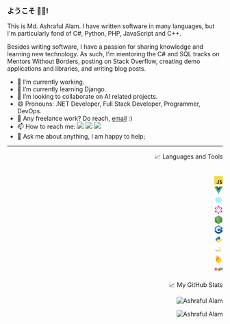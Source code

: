### ようこそ 👮‍♂️!

This is Md. Ashraful Alam. I have written software in many languages, but I'm particularly fond of C#, Python, PHP, JavaScript and C++.

Besides writing software, I have a passion for sharing knowledge and learning new technology. As such, I'm mentoring the C# and SQL tracks on Mentors Without Borders, posting on Stack Overflow, creating demo applications and libraries, and writing blog posts.

- 🔭 I’m currently working.
- 🌱 I’m currently learning Django.
- 👯 I’m looking to collaborate on AI related projects.
- 😄 Pronouns: .NET Developer, Full Stack Developer, Programmer, DevOps.
- 💼 Any freelance work? Do reach, [email](mailto:neoashraful@gmail.com) :)
- 📫 How to reach me: 
    [<img src="https://www.iconfinder.com/icons/3225892/download/png/64" width="17" />](mailto:neoashraful@gmail.com)
    [<img src="https://cdn1.iconfinder.com/data/icons/logotypes/32/square-linkedin-128.png" width="17" />](https://www.linkedin.com/in/alam-ashraful/)
    [<img src="https://www.iconfinder.com/icons/5000737/download/png/64" width="17" />](https://www.wantedly.com/id/ashraful)
- 💬 Ask me about anything, I am happy to help;

---
<p align="right"> 📈 Languages and Tools
<p align="right">
<code>
  <img height="20" src="https://raw.githubusercontent.com/github/explore/80688e429a7d4ef2fca1e82350fe8e3517d3494d/topics/javascript/javascript.png">
  <img height="20" src="https://raw.githubusercontent.com/github/explore/80688e429a7d4ef2fca1e82350fe8e3517d3494d/topics/vue/vue.png">
  <img height="20" src="https://raw.githubusercontent.com/github/explore/80688e429a7d4ef2fca1e82350fe8e3517d3494d/topics/react/react.png">
  <img height="20" src="https://raw.githubusercontent.com/github/explore/5c058a388828bb5fde0bcafd4bc867b5bb3f26f3/topics/graphql/graphql.png">
  <img height="20" src="https://raw.githubusercontent.com/github/explore/80688e429a7d4ef2fca1e82350fe8e3517d3494d/topics/nodejs/nodejs.png">
  <img height="20" src="https://raw.githubusercontent.com/github/explore/80688e429a7d4ef2fca1e82350fe8e3517d3494d/topics/cpp/cpp.png">
  <img height="20" src="https://raw.githubusercontent.com/github/explore/80688e429a7d4ef2fca1e82350fe8e3517d3494d/topics/python/python.png">
  <img height="20" src="https://raw.githubusercontent.com/github/explore/80688e429a7d4ef2fca1e82350fe8e3517d3494d/topics/mysql/mysql.png">
  <img height="20" src="https://raw.githubusercontent.com/github/explore/80688e429a7d4ef2fca1e82350fe8e3517d3494d/topics/firebase/firebase.png">
  <img height="20" src="https://raw.githubusercontent.com/github/explore/80688e429a7d4ef2fca1e82350fe8e3517d3494d/topics/git/git.png">
</code>

<p align="right"> 📈 My GitHub Stats
<p align="right"> <img src="https://github-readme-stats.vercel.app/api?username=karl-ashraful&show_icons=true&theme=cobalt" alt="Ashraful Alam" />
<p align="right"> <img src="https://github-readme-stats-sabesansathananthan.vercel.app/api/top-langs/?username=karl-ashraful&layout=compact&theme=cobalt" alt="Ashraful Alam" />
